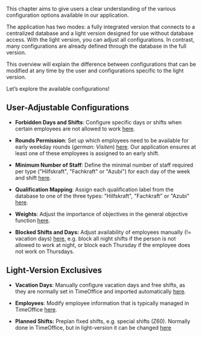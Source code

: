 This chapter aims to give users a clear understanding of the various configuration options available in our application.

The application has two modes: a fully integrated version that connects to a centralized database and a light version designed for use without database access.
With the light version, you can adjust all configurations.
In contrast, many configurations are already defined through the database in the full version.

This overview will explain the difference between configurations that can be modified at any time by the user and configurations specific to the light version.

Let’s explore the available configurations!


## User-Adjustable Configurations

- **Forbidden Days and Shifts**: Configure specific days or shifts when certain employees are not allowed to work [here](./forbidden-days).

- **Rounds Permission**: Set up which employees need to be available for early weekday rounds (*german: Visiten*) [here](./rounds-permissions). Our application ensures at least one of these employees is assigned to an early shift.

- **Minimum Number of Staff**: Define the minimal number of staff required per type ("Hilfskraft", "Fachkraft" or "Azubi") for each day of the week and shift [here](./min-staff).

- **Qualification Mapping**: Assign each qualification label from the database to one of the three types: "Hilfskraft", "Fachkraft" or "Azubi" [here](./qualifications).

- **Weights**: Adjust the importance of objectives in the general objective function [here](./weights).

- **Blocked Shifts and Days:** Adjust availability of employees manually (!= vacation days) [here](./blocked-shifts), e.g. block all night shifts if the person is not allowed to work at night, or block each Thursday if the employee does not work on Thursdays.


## Light-Version Exclusives

- **Vacation Days**: Manually configure vacation days and free shifts, as they are normally set in TimeOffice and imported automatically [here](./vacation-days).

- **Employees**: Modify employee information that is typically managed in TimeOffice [here](./staff).

- **Planned Shifts:** Preplan fixed shifts, e.g. special shifts (Z60). Normally done in TimeOffice, but in light-version it can be changed [here](./planned-shifts)
